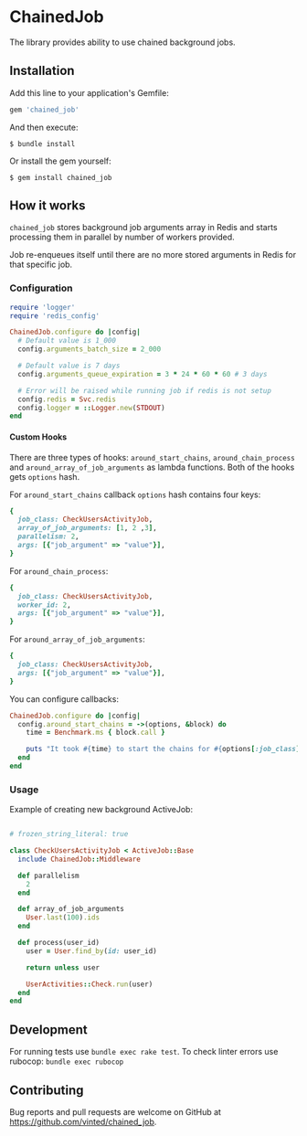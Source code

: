 # ChainedJob

The library provides ability to use chained background jobs.

## Installation

Add this line to your application's Gemfile:

```ruby
gem 'chained_job'
```

And then execute:

    $ bundle install

Or install the gem yourself:

    $ gem install chained_job


## How it works

`chained_job` stores background job arguments array in Redis and starts processing them in parallel by number of workers provided.

Job re-enqueues itself until there are no more stored arguments in Redis for that specific job.

### Configuration

```ruby
require 'logger'
require 'redis_config'

ChainedJob.configure do |config|
  # Default value is 1_000
  config.arguments_batch_size = 2_000

  # Default value is 7 days
  config.arguments_queue_expiration = 3 * 24 * 60 * 60 # 3 days

  # Error will be raised while running job if redis is not setup
  config.redis = Svc.redis
  config.logger = ::Logger.new(STDOUT)
end
```

#### Custom Hooks

There are three types of hooks: `around_start_chains`, `around_chain_process` and `around_array_of_job_arguments` as lambda functions. Both of the hooks gets `options` hash.

For `around_start_chains` callback `options` hash contains four keys:

```ruby
{
  job_class: CheckUsersActivityJob,
  array_of_job_arguments: [1, 2 ,3],
  parallelism: 2,
  args: [{"job_argument" => "value"}],
}
```

For `around_chain_process`:
```ruby
{
  job_class: CheckUsersActivityJob,
  worker_id: 2,
  args: [{"job_argument" => "value"}],
}
```

For `around_array_of_job_arguments`:
```ruby
{
  job_class: CheckUsersActivityJob,
  args: [{"job_argument" => "value"}],
}
```

You can configure callbacks:

```ruby
ChainedJob.configure do |config|
  config.around_start_chains = ->(options, &block) do
    time = Benchmark.ms { block.call }

    puts "It took #{time} to start the chains for #{options[:job_class]} job"
  end
end
```

### Usage

Example of creating new background ActiveJob:

```ruby

# frozen_string_literal: true

class CheckUsersActivityJob < ActiveJob::Base
  include ChainedJob::Middleware

  def parallelism
    2
  end

  def array_of_job_arguments
    User.last(100).ids
  end

  def process(user_id)
    user = User.find_by(id: user_id)

    return unless user

    UserActivities::Check.run(user)
  end
end
```

## Development

For running tests use `bundle exec rake test`.
To check linter errors use rubocop: `bundle exec rubocop`

## Contributing

Bug reports and pull requests are welcome on GitHub at https://github.com/vinted/chained_job.
